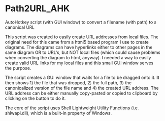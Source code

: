 # Path2URL_AHK
AutoHotkey script (with GUI window) to convert a filename (with path) to a canonical URL

This script was created to easily create URL addresses from local files. The original need for this came from a html5 based program I use to create diagrams. The diagrams can have hyperlinks either to other pages in the same diagram OR to URL's, but NOT local files (which could cause problems when converting the diagram to html, anyway). I needed a way to easily create valid URL links for my local files and this small GUI window serves the purpose.

The script creates a GUI window that waits for a file to be dragged onto it. It then shows 1) the file that was dropped, 2) the full path, 3) the canonicalized version of the file name and 4) the created URL address. The URL address can be either manually copy-pasted or copied to clipboard by clicking on the button to do it.


The core of the script uses Shell Lightweight Utility Functions (i.e. shlwapi.dll), which is a built-in property of Windows. 
